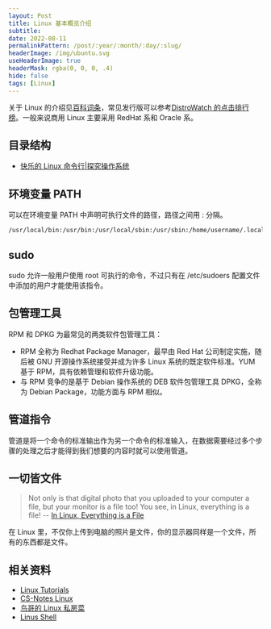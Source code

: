 ```yaml
---
layout: Post
title: Linux 基本概览介绍
subtitle:
date: 2022-08-11
permalinkPattern: /post/:year/:month/:day/:slug/
headerImage: /img/ubuntu.svg
useHeaderImage: true
headerMask: rgba(0, 0, 0, .4)
hide: false
tags: [Linux]
---
```


关于 Linux 的介绍见[百科词条](https://baike.baidu.com/item/Linux)，常见发行版可以参考[DistroWatch 的点击排行榜](https://distrowatch.com/dwres.php?resource=popularity)。一般来说商用 Linux 主要采用 RedHat 系和 Oracle 系。

## 目录结构

<!-- - [Linux 目录结构|菜鸟教程](https://www.runoob.com/linux/linux-system-contents.html) -->

- [快乐的 Linux 命令行|探究操作系统](http://billie66.github.io/TLCL/book/chap04.html)

## 环境变量 PATH

可以在环境变量 PATH 中声明可执行文件的路径，路径之间用 : 分隔。

```shell
/usr/local/bin:/usr/bin:/usr/local/sbin:/usr/sbin:/home/username/.local/bin:/home/username/bin
```

## sudo

sudo 允许一般用户使用 root 可执行的命令，不过只有在 /etc/sudoers 配置文件中添加的用户才能使用该指令。

## 包管理工具

RPM 和 DPKG 为最常见的两类软件包管理工具：

- RPM 全称为 Redhat Package Manager，最早由 Red Hat 公司制定实施，随后被 GNU 开源操作系统接受并成为许多 Linux 系统的既定软件标准。YUM 基于 RPM，具有依赖管理和软件升级功能。
- 与 RPM 竞争的是基于 Debian 操作系统的 DEB 软件包管理工具 DPKG，全称为 Debian Package，功能方面与 RPM 相似。

## 管道指令

管道是将一个命令的标准输出作为另一个命令的标准输入，在数据需要经过多个步骤的处理之后才能得到我们想要的内容时就可以使用管道。

## 一切皆文件

> Not only is that digital photo that you uploaded to your computer a file, but your monitor is a file too! You see, in Linux, everything is a file!
> -- [In Linux, Everything is a File](https://www.linux.org/threads/in-linux-everything-is-a-file.4251/)

在 Linux 里，不仅你上传到电脑的照片是文件，你的显示器同样是一个文件，所有的东西都是文件。

## 相关资料

- [Linux Tutorials](https://www.linux.org/forums/#linux-tutorials.122)
- [CS-Notes Linux](https://www.cyc2018.xyz/%E8%AE%A1%E7%AE%97%E6%9C%BA%E5%9F%BA%E7%A1%80/Linux/Linux.html)
- [鸟哥的 Linux 私房菜](https://linux.vbird.org/)
- [Linus Shell](http://billie66.github.io/TLCL/book/)
